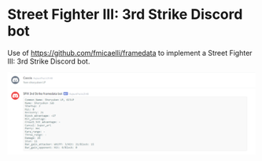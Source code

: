 # Street Fighter III: 3rd Strike Discord bot

Use of https://github.com/fmicaelli/framedata to implement a Street Fighter III: 3rd Strike Discord bot.

![use example](example.png)